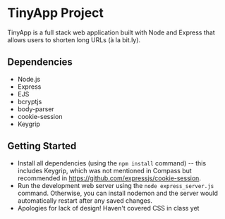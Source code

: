 # TinyApp Project

TinyApp is a full stack web application built with Node and Express that allows users to shorten long URLs (à la bit.ly).

## Dependencies

- Node.js
- Express
- EJS
- bcryptjs
- body-parser
- cookie-session
- Keygrip

## Getting Started

- Install all dependencies (using the `npm install` command) -- this includes Keygrip, which was not mentioned in Compass but recommended in https://github.com/expressjs/cookie-session.
- Run the development web server using the `node express_server.js` command. Otherwise, you can install nodemon and the server would automatically restart after any saved changes.
- Apologies for lack of design! Haven't covered CSS in class yet